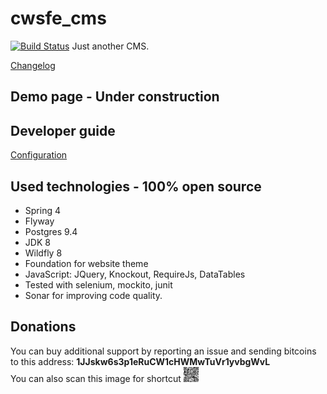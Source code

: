 cwsfe_cms
=========
[![Build Status](https://travis-ci.org/RadoslawOsinski/cwsfe_cms.svg?branch=master)](https://travis-ci.org/RadoslawOsinski/cwsfe_cms)
Just another CMS.

[Changelog](CHANGELOG.md)

Demo page - Under construction
---

Developer guide
---
[Configuration](/cwsfe_cms_website/env_configuration/standalone/configure.txt)

Used technologies - 100% open source
---
- Spring 4
- Flyway
- Postgres 9.4
- JDK 8
- Wildfly 8
- Foundation for website theme
- JavaScript: JQuery, Knockout, RequireJs, DataTables
- Tested with selenium, mockito, junit
- Sonar for improving code quality.

Donations
---
You can buy additional support by reporting an issue and sending bitcoins to this address: <b>1JJskw6s3p1eRuCW1cHWMwTuVr1yvbgWvL</b>
<br/>
You can also scan this image for shortcut <img style="width: 24px; height 24px;" src="donations/BitcoinPublicKey_50x50_1JJskw6s3p1eRuCW1cHWMwTuVr1yvbgWvL.png">
